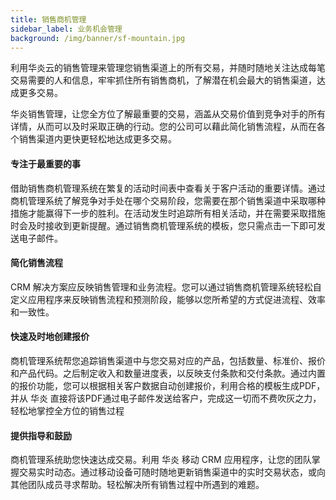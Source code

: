 ```yaml
---
title: 销售商机管理
sidebar_label: 业务机会管理
background: /img/banner/sf-mountain.jpg
---
```


利用华炎云的销售管理来管理您销售渠道上的所有交易，并随时随地关注达成每笔交易需要的人和信息，牢牢抓住所有销售商机，了解潜在机会最大的销售渠道，达成更多交易。

华炎销售管理，让您全方位了解最重要的交易，涵盖从交易价值到竞争对手的所有详情，从而可以及时采取正确的行动。您的公司可以藉此简化销售流程，从而在各个销售渠道内更快更轻松地达成更多交易。


#### 专注于最重要的事

借助销售商机管理系统在繁复的活动时间表中查看关于客户活动的重要详情。通过商机管理系统了解竞争对手处在哪个交易阶段，您需要在那个销售渠道中采取哪种措施才能赢得下一步的胜利。在活动发生时追踪所有相关活动，并在需要采取措施时会及时接收到更新提醒。通过销售商机管理系统的模板，您只需点击一下即可发送电子邮件。

#### 简化销售流程

CRM 解决方案应反映销售管理和业务流程。您可以通过销售商机管理系统轻松自定义应用程序来反映销售流程和预测阶段，能够以您所希望的方式促进流程、效率和一致性。

#### 快速及时地创建报价

商机管理系统帮您追踪销售渠道中与您交易对应的产品，包括数量、标准价、报价和产品代码。之后制定收入和数量进度表，以反映支付条款和交付条款。通过内置的报价功能，您可以根据相关客户数据自动创建报价，利用合格的模板生成PDF，并从 华炎 直接将该PDF通过电子邮件发送给客户，完成这一切而不费吹灰之力，轻松地掌控全方位的销售过程

#### 提供指导和鼓励

商机管理系统助您快速达成交易。利用 华炎 移动 CRM 应用程序，让您的团队掌握交易实时动态。通过移动设备可随时随地更新销售渠道中的实时交易状态，或向其他团队成员寻求帮助。轻松解决所有销售过程中所遇到的难题。

